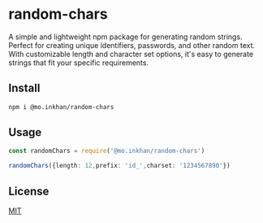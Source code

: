 # random-chars
A simple and lightweight npm package for generating random strings. Perfect for creating unique identifiers, passwords, and other random text. With customizable length and character set options, it's easy to generate strings that fit your specific requirements.

## Install

```bash
npm i @mo.inkhan/random-chars
```

## Usage

```ts
const randomChars = require('@mo.inkhan/random-chars')

randomChars({length: 12,prefix: 'id_',charset: '1234567890'})
```

## License

[MIT](LICENSE)
